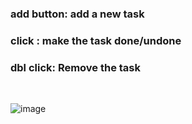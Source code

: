 ### add button: add a new task
### click : make the task done/undone
### dbl click: Remove the task
<br>

![image](https://user-images.githubusercontent.com/63328419/139080019-bbeef98a-dfa6-40be-876a-8237f98a563c.png)
